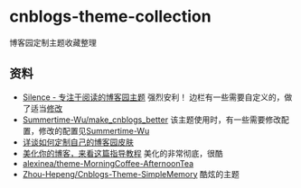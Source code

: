 # cnblogs-theme-collection

博客园定制主题收藏整理

## 资料

- [Silence - 专注于阅读的博客园主题](https://www.cnblogs.com/esofar/p/cnblogs-theme-silence.html) 强烈安利！ 边栏有一些需要自定义的，做了适当[修改](https://github.com/Michael728/cnblogs-theme-collection/tree/master/Silence)
- [Summertime-Wu/make_cnblogs_better](https://github.com/Summertime-Wu/make_cnblogs_better) 该主题使用时，有一些需要修改配置，修改的配置见[Summertime-Wu](https://github.com/Michael728/cnblogs-theme-collection/tree/master/Summertime-Wu)
- [详谈如何定制自己的博客园皮肤](https://dunwu.github.io/blog/2017/11/13/others/cnblog/)
- [美化你的博客，来看这篇指导教程](https://www.cnblogs.com/jajian/p/9763946.html) 美化的非常彻底，很酷
- [alexinea/theme-MorningCoffee-AfternoonTea](https://github.com/alexinea/theme-MorningCoffee-AfternoonTea)
- [Zhou-Hepeng/Cnblogs-Theme-SimpleMemory](https://github.com/Zhou-Hepeng/Cnblogs-Theme-SimpleMemory) 酷炫的主题